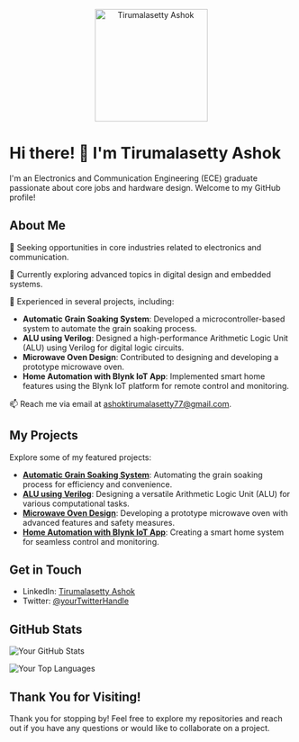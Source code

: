 

<p align="center">
  <img src="https://drive.google.com/file/d/177pSGhZlE1rufCHirX9mZ4dibHIL2hyx/view?usp=drive_link" alt="Tirumalasetty Ashok" width="200" />
</p>

# Hi there! 👋 I'm Tirumalasetty Ashok

I'm an Electronics and Communication Engineering (ECE) graduate passionate about core jobs and hardware design. Welcome to my GitHub profile!

## About Me

🔭 Seeking opportunities in core industries related to electronics and communication.

🌱 Currently exploring advanced topics in digital design and embedded systems.

💼 Experienced in several projects, including:
- **Automatic Grain Soaking System**: Developed a microcontroller-based system to automate the grain soaking process.
- **ALU using Verilog**: Designed a high-performance Arithmetic Logic Unit (ALU) using Verilog for digital logic circuits.
- **Microwave Oven Design**: Contributed to designing and developing a prototype microwave oven.
- **Home Automation with Blynk IoT App**: Implemented smart home features using the Blynk IoT platform for remote control and monitoring.

📫 Reach me via email at [ashoktirumalasetty77@gmail.com](ashoktirumalasetty77@gmail.com).

## My Projects

Explore some of my featured projects:

- [**Automatic Grain Soaking System**](link): Automating the grain soaking process for efficiency and convenience.
- [**ALU using Verilog**](link): Designing a versatile Arithmetic Logic Unit (ALU) for various computational tasks.
- [**Microwave Oven Design**](link): Developing a prototype microwave oven with advanced features and safety measures.
- [**Home Automation with Blynk IoT App**](link): Creating a smart home system for seamless control and monitoring.

## Get in Touch

- LinkedIn: [Tirumalasetty Ashok]([https://www.linkedin.com/in/tirumalasetty-ashok/](https://www.linkedin.com/in/ashok-tirumalasetty-7938041ba/))
- Twitter: [@yourTwitterHandle](https://twitter.com/yourTwitterHandle)

## GitHub Stats

![Your GitHub Stats](https://github-readme-stats.vercel.app/api?username=Tiru373&show_icons=true&theme=dark)

![Your Top Languages](https://github-readme-stats.vercel.app/api/top-langs/?username=Tiru373&layout=compact&theme=dark)

## Thank You for Visiting!

Thank you for stopping by! Feel free to explore my repositories and reach out if you have any questions or would like to collaborate on a project.
